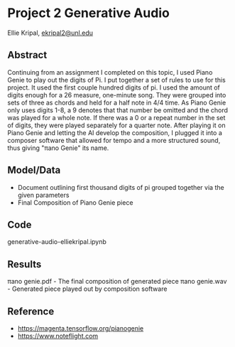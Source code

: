 # Project 2 Generative Audio

Ellie Kripal, ekripal2@unl.edu

## Abstract

Continuing from an assignment I completed on this topic, I used Piano Genie to play out the digits of Pi. I put together a set of rules to use for this project. It used the first couple hundred digits of pi. I used the amount of digits enough for a 26 measure, one-minute song. They were grouped into sets of three as chords and held for a half note in 4/4 time. As Piano Genie only uses digits 1-8, a 9 denotes that that number be omitted and the chord was played for a whole note. If there was a 0 or a repeat number in the set of digits, they were played separately for a quarter note. After playing it on Piano Genie and letting the AI develop the composition, I plugged it into a composer software that allowed for tempo and a more structured sound, thus giving "πano Genie" its name.

## Model/Data

- Document outlining first thousand digits of pi grouped together via the given parameters
- Final Composition of Piano Genie piece

## Code

generative-audio-elliekripal.ipynb

## Results

πano genie.pdf - The final composition of generated piece
πano genie.wav - Generated piece played out by composition software

## Reference

- https://magenta.tensorflow.org/pianogenie
- https://www.noteflight.com
